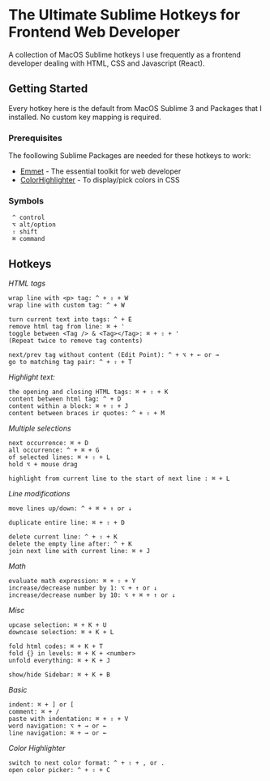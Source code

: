# The Ultimate Sublime Hotkeys for Frontend Web Developer

A collection of MacOS Sublime hotkeys I use frequently as a frontend developer dealing with HTML, CSS and Javascript (React).

## Getting Started
Every hotkey here is the default from MacOS Sublime 3 and Packages that I installed. No custom key mapping is required.

### Prerequisites
The foollowing Sublime Packages are needed for these hotkeys to work:
* [Emmet](https://emmet.io/) - The essential toolkit for web developer
* [ColorHighlighter](https://github.com/Monnoroch/ColorHighlighter) - To display/pick colors in CSS

### Symbols
```
 ^ control
 ⌥ alt/option
 ⇧ shift
 ⌘ command
```

## Hotkeys
*HTML tags*
    
    wrap line with <p> tag: ^ + ⇧ + W
    wrap line with custom tag: ^ + W
    
    turn current text into tags: ^ + E
    remove html tag from line: ⌘ + '
    toggle between <Tag /> & <Tag></Tag>: ⌘ + ⇧ + '
    (Repeat twice to remove tag contents)
    
    next/prev tag without content (Edit Point): ^ + ⌥ + ← or →
    go to matching tag pair: ^ + ⇧ + T


*Highlight text:*
    
    the opening and closing HTML tags: ⌘ + ⇧ + K
    content between html tag: ^ + D
    content within a block: ⌘ + ⇧ + J
    content between braces ir quotes: ^ + ⇧ + M
    

*Multiple selections*
    
    next occurrence: ⌘ + D
    all occurrence: ^ + ⌘ + G
    of selected lines: ⌘ + ⇧ + L
    hold ⌥ + mouse drag

    highlight from current line to the start of next line : ⌘ + L
    

*Line modifications*
    
    move lines up/down: ^ + ⌘ + ↑ or ↓
    
    duplicate entire line: ⌘ + ⇧ + D
    
    delete current line: ^ + ⇧ + K
    delete the empty line after: ^ + K
    join next line with current line: ⌘ + J
    

*Math*
    
    evaluate math expression: ⌘ + ⇧ + Y
    increase/decrease number by 1: ⌥ + ↑ or ↓
    increase/decrease number by 10: ⌥ + ⌘ + ↑ or ↓
    

*Misc*
    
    upcase selection: ⌘ + K + U
    downcase selection: ⌘ + K + L
    
    fold html codes: ⌘ + K + T
    fold {} in levels: ⌘ + K + <number>
    unfold everything: ⌘ + K + J
    
    show/hide Sidebar: ⌘ + K + B
    
    

*Basic*
    
    indent: ⌘ + ] or [
    comment: ⌘ + /
    paste with indentation: ⌘ + ⇧ + V
    word navigation: ⌥ + → or ← 
    line navigation: ⌘ + → or ←


*Color Highlighter*

    switch to next color format: ^ + ⇧ + , or .
    open color picker: ^ + ⇧ + C
